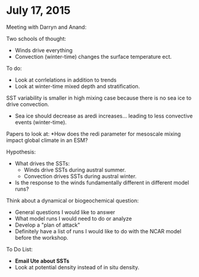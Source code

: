 # July 17, 2015 

Meeting with Darryn and Anand: 

Two schools of thought: 
* Winds drive everything 
* Convection (winter-time) changes the surface temperature ect. 

To do: 
* Look at corrlelations in addition to trends
* Look at winter-time mixed depth and stratification. 

SST variability is smaller in high mixing case because there is no sea 
ice to drive convection. 
* Sea ice should decrease as aredi increases... leading to less 
convective events (winter-time). 

Papers to look at: 
*How does the redi parameter for mesoscale mixing impact global climate 
in an ESM? 

Hypothesis: 
* What drives the SSTs:
  * Winds drive SSTs during austral summer. 
  * Convection drives SSTs during austral winter. 
* Is the response to the winds fundamentally different in different 
model runs? 

Think about a dynamical or biogeochemical question: 
* General questions I would like to answer
* What model runs I would need to do or analyze 
* Develop a "plan of attack"
* Definitely have a list of runs I would like to do with the NCAR model before the workshop. 

To Do List: 
* **Email Ute about SSTs**
* Look at potential density instead of in situ density.  


